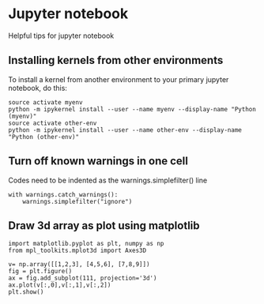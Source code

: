 # Jupyter notebook

Helpful tips for jupyter notebook

## Installing kernels from other environments

To install a kernel from another environment to your primary jupyter notebook, do this:

```
source activate myenv
python -m ipykernel install --user --name myenv --display-name "Python (myenv)"
source activate other-env
python -m ipykernel install --user --name other-env --display-name "Python (other-env)"
```

## Turn off known warnings in one cell
Codes need to be indented as the warnings.simplefilter() line
```
with warnings.catch_warnings():
    warnings.simplefilter("ignore")
```

## Draw 3d array as plot using matplotlib
```
import matplotlib.pyplot as plt, numpy as np
from mpl_toolkits.mplot3d import Axes3D

v= np.array([[1,2,3], [4,5,6], [7,8,9]])
fig = plt.figure()
ax = fig.add_subplot(111, projection='3d')
ax.plot(v[:,0],v[:,1],v[:,2])
plt.show()
```
